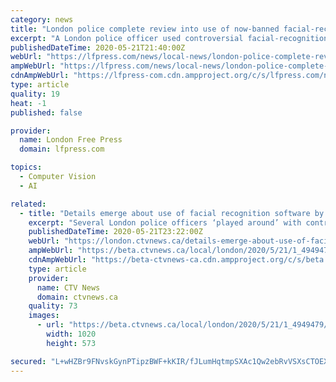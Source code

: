 ```yaml
---
category: news
title: "London police complete review into use of now-banned facial-recognition software"
excerpt: "A London police officer used controversial facial-recognition software to try to identify a suspect in a voyeurism case involving a man spying on minor in a change room, the city’s police chief says."
publishedDateTime: 2020-05-21T21:40:00Z
webUrl: "https://lfpress.com/news/local-news/london-police-complete-review-into-use-of-now-banned-facial-recognition-software/"
ampWebUrl: "https://lfpress.com/news/local-news/london-police-complete-review-into-use-of-now-banned-facial-recognition-software/wcm/f6585f80-5950-41db-a383-3e2e2946c7a0/amp/"
cdnAmpWebUrl: "https://lfpress-com.cdn.ampproject.org/c/s/lfpress.com/news/local-news/london-police-complete-review-into-use-of-now-banned-facial-recognition-software/wcm/f6585f80-5950-41db-a383-3e2e2946c7a0/amp/"
type: article
quality: 19
heat: -1
published: false

provider:
  name: London Free Press
  domain: lfpress.com

topics:
  - Computer Vision
  - AI

related:
  - title: "Details emerge about use of facial recognition software by London police"
    excerpt: "Several London police officers ‘played around’ with controversial facial recognition software after being provided free access by the vendor. One used it in an investigation."
    publishedDateTime: 2020-05-21T23:22:00Z
    webUrl: "https://london.ctvnews.ca/details-emerge-about-use-of-facial-recognition-software-by-london-police-1.4949479?cache=yes%3FautoPlay%3Dtrue%3FclipId%3D89531%2F5-things-to-know-for-friday-september-13-2019-1.4591474"
    ampWebUrl: "https://beta.ctvnews.ca/local/london/2020/5/21/1_4949479.html"
    cdnAmpWebUrl: "https://beta-ctvnews-ca.cdn.ampproject.org/c/s/beta.ctvnews.ca/local/london/2020/5/21/1_4949479.html"
    type: article
    provider:
      name: CTV News
      domain: ctvnews.ca
    quality: 73
    images:
      - url: "https://beta.ctvnews.ca/local/london/2020/5/21/1_4949479/_jcr_content/root/responsivegrid/image.coreimg.jpg"
        width: 1020
        height: 573

secured: "L+wHZBr9FNvskGynPTipzBWF+kKIR/fJLumHqtmpSXAc1Qw2ebRvVSXsCTOEXACrcFp7AQ04pBiTXrZq1ozITsA0truLd2WLSvR/cPy128d2yHT/e+JahF43UPVZPUwaQ5UCQ0YpnRZ6NwPFp8dJFJfv/FHdPtxTAmIuiBwqz7NpZrs38vns6gYKmkUSTuLp/7TFWqA3eLOesi2ARS9+kCL90tfbBvlfn9UJWcgsai3aq2qUsS3LDtff/ZyUS2QUZxvObHKlf9TFnzRYo47JwwxZOnxZN/Xu2qFj+fL+X3XSHXN0sqSahyCYfcmwcuTg;Y2QILPmt0HMazS/hgyvv+A=="
---
```


